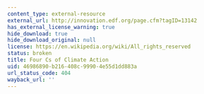 ```yaml
---
content_type: external-resource
external_url: http://innovation.edf.org/page.cfm?tagID=13142
has_external_license_warning: true
hide_download: true
hide_download_original: null
license: https://en.wikipedia.org/wiki/All_rights_reserved
status: broken
title: Four Cs of Climate Action
uid: 46986890-b216-408c-9990-4e55d1dd883a
url_status_code: 404
wayback_url: ''
---
```

